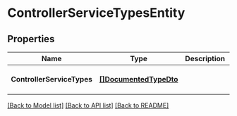 # ControllerServiceTypesEntity

## Properties
Name | Type | Description | Notes
------------ | ------------- | ------------- | -------------
**ControllerServiceTypes** | [**[]DocumentedTypeDto**](DocumentedTypeDTO.md) |  | [optional] [default to null]

[[Back to Model list]](../README.md#documentation-for-models) [[Back to API list]](../README.md#documentation-for-api-endpoints) [[Back to README]](../README.md)

